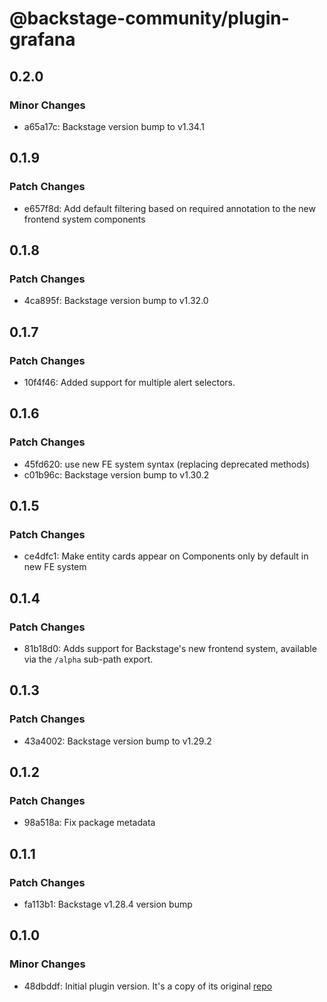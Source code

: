 # @backstage-community/plugin-grafana

## 0.2.0

### Minor Changes

- a65a17c: Backstage version bump to v1.34.1

## 0.1.9

### Patch Changes

- e657f8d: Add default filtering based on required annotation to the new frontend system components

## 0.1.8

### Patch Changes

- 4ca895f: Backstage version bump to v1.32.0

## 0.1.7

### Patch Changes

- 10f4f46: Added support for multiple alert selectors.

## 0.1.6

### Patch Changes

- 45fd620: use new FE system syntax (replacing deprecated methods)
- c01b96c: Backstage version bump to v1.30.2

## 0.1.5

### Patch Changes

- ce4dfc1: Make entity cards appear on Components only by default in new FE system

## 0.1.4

### Patch Changes

- 81b18d0: Adds support for Backstage's new frontend system, available via the `/alpha` sub-path export.

## 0.1.3

### Patch Changes

- 43a4002: Backstage version bump to v1.29.2

## 0.1.2

### Patch Changes

- 98a518a: Fix package metadata

## 0.1.1

### Patch Changes

- fa113b1: Backstage v1.28.4 version bump

## 0.1.0

### Minor Changes

- 48dbddf: Initial plugin version. It's a copy of its original [repo](https://github.com/K-Phoen/backstage-plugin-grafana)
